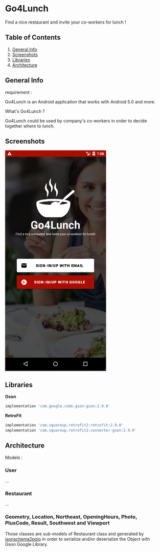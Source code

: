 # Go4Lunch

Find a nice restaurant and invite your co-workers for lunch !

## Table of Contents
1. [General Info](#general-info)
2. [Screenshots](#screenshots)
3. [Libraries](#libraries)
4. [Architecture](#architecture)

## General Info

requirement :

Go4Lunch is an Android application that works with Android 5.0 and more.

What's Go4Lunch ?

Go4Lunch could be used by company's co-workers in order to decide together where to lunch.

## Screenshots
![Login Page](/app/src/main/res/drawable/readme1.png)

## Libraries

__Gson__
```python
implementation 'com.google.code.gson:gson:2.9.0'
```

__RetroFit__
```python
implementation 'com.squareup.retrofit2:retrofit:2.9.0'
implementation 'com.squareup.retrofit2:converter-gson:2.9.0'
```

## Architecture

Models :

### User
...
### Restaurant
...
### Geometry, Location, Northeast, OpeningHours, Photo, PlusCode, Result, Southwest and Viewport
Those classes are sub-models of Restaurant class and generated by [jsonschema2pojo](https://www.jsonschema2pojo.org) in order to serialize and/or deserialize the Object with Gson Google Library.